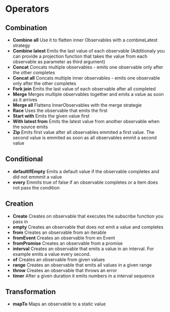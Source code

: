 # Operators
## Combination

- **Combine all** Use it to flatten inner Observables with a combineLatest strategy
- **Combine latest** Emits the last value of each observable (Additionaly you can provide a projection function that takes the value from each observable as parameter as third argument)
- **Concat** Concats multiple observables - emits one observable only after the other completes
- **Concat all** Concats multiple inner observables - emits one observable only after the other completes
- **Fork join** Emits the last value of each observable after all completed
- **Merge** Merges multiple observables together and emits a value as soon as it arrives
- **Merge all** Flattens InnerObservables with the merge strategie
- **Race** Uses the observable that emits the first
- **Start with** Emits the given value first
- **With latest from** Emits the latest value from another observable when the source emits
- **Zip** Emits first value after all observables emmited a first value. The second value is emmited as soon as all observables emmit a second value

## Conditional

- **defaultIfEmpty** Emits a default value if the observable completes and did not emmmit a value
- **every** Emmits true of false if an observable completes or a item does not pass the condition

## Creation

- **Create** Creates on observable that executes the subscribe function you pass in
- **empty** Creates an observable that does not emit a value and completes
- **from** Creates an observable from an iterable
- **fromEvent** Creates an observable from en Event
- **fromPromise** Creates an observable from a promise
- **interval** Creates an observable that emits a value in an interval. For example emits a value every second.
- **of** Creates an observable from given values
- **range** Creates an observable that emits all values in a given range
- **throw** Creates an observable that throws an error
- **timer** After a given duration it emits numbers in a interval sequence

## Transformation
- **mapTo** Maps an observable to a static value

